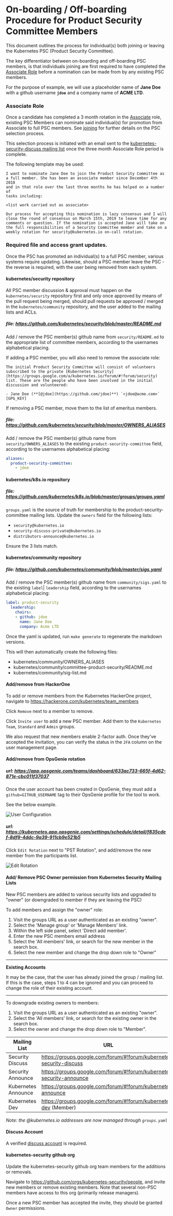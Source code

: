 # On-boarding / Off-boarding Procedure for Product Security Committee Members

This document outlines the process for individual(s) both joining or leaving
the Kubernetes PSC (Product Security Committee).

The key differentiator between on-boarding and off-boarding PSC members, is that
individuals joining are first required to have completed the [Associate Role](#associate-role)
before a nomination can be made from by any existing PSC members.

For the purpose of example, we will use a placeholder name of **Jane Doe** with
a github username **`jdoe`** and a company name of **ACME LTD**.

### Associate Role

Once a candidate has completed a 3 month rotation in the [Associate](https://github.com/kubernetes/security/blob/master/security-release-process.md#Associate) role, existing PSC Members can
nominate said individual(s) for promotion from Associate to full PSC members. See
[joining](https://github.com/kubernetes/security/blob/master/security-release-process.md#joining)
for further details on the PSC selection process.

This selection process is initiated with an email sent to the
[kubernetes-security-discuss mailing list](https://groups.google.com/forum/#!forum/kubernetes-security-discuss)
once the three month Associate Role period is complete.

The following template may be used:

```
I want to nominate Jane Doe to join the Product Security Committee as
a full member. She has been an associate member since December 4th 2018
and in that role over the last three months he has helped on a number of
tasks including:

<list work carried out as associate>

Our process for accepting this nomination is lazy consensus and I will
close the round of consensus on March 15th, 2019 to leave time for any
comments or question. If the nomination is accepted Jane will take on
the full responsibilities of a Security Committee member and take on a
weekly rotation for security@kubernetes.io on-call rotation.
```

### Required file and access grant updates.

Once the PSC has promoted an individual(s)  to a full PSC member, various
systems require updating. Likewise, should a PSC member leave the PSC - the
reverse is required, with the user being removed from each system.

#### kubernetes/security repository

All PSC member discussion & approval must happen on the `kubernetes/security`
repository first and only once approved by means of the pull request being
merged, should pull requests be approved / merged in the `kubernetes/community`
repository, and the user added to the mailing lists and ACLs.

##### file: https://github.com/kubernetes/security/blob/master/README.md

Add / remove the PSC member(s) github name from `security/README.md`
to the appropriate list of committee members, according to the usernames
alphabetical placing.

If adding a PSC member, you will also need to remove the associate role:

```
The initial Product Security Committee will consist of volunteers subscribed to the private [Kubernetes Security](https://groups.google.com/a/kubernetes.io/forum/#!forum/security) list. These are the people who have been involved in the initial discussion and volunteered:

- Jane Doe (**[@jdoe](https://github.com/jdoe)**) `<jdoe@acme.com>` [GPG_KEY]
```

If removing a PSC member, move them to the list of emeritus members.

##### file: https://github.com/kubernetes/security/blob/master/OWNERS_ALIASES

Add / remove the PSC member(s) github name from `security/OWNERS_ALIASES` to the
existing `product-security-committee` field, according to the usernames
alphabetical placing:

```yaml
aliases:
  product-security-committee:
    - jdoe
```

#### kubernetes/k8s.io repository

##### file: https://github.com/kubernetes/k8s.io/blob/master/groups/groups.yaml

`groups.yaml` is the source of truth for membership to the
product-security-committee mailing lists. Update the `owners` field for the
following lists:

- `security@kubernetes.io`
- `security-discuss-private@kubernetes.io`
- `distributors-announce@kubernetes.io`

Ensure the 3 lists match.

#### kubernetes/community repository

##### file: https://github.com/kubernetes/community/blob/master/sigs.yaml

Add / remove the PSC member(s)  github name from `community/sigs.yaml` to the
existing `label`| `leadership` field, according to the usernames alphabetical
placing:

```yaml
label: product-security
  leadership:
    chairs:
    - github: jdoe
      name: Jane Doe
      company: Acme LTD
```

Once the yaml is updated, run `make generate` to regenerate the markdown
versions.

This will then automatically create the following files:

* kubernetes/community/OWNERS_ALIASES
* kubernetes/community/committee-product-security/README.md
* kubernetes/community/sig-list.md

####  Add/remove from HackerOne

To add or remove members from the Kubernetes HackerOne project, navigate to
https://hackerone.com/kubernetes/team_members

Click `Remove` next to a member to remove.

Click `Invite user` to add a new PSC member. Add them to the `Kubernetes Team`,
`Standard` and `Admin` groups.

We also request that new members enable 2-factor auth. Once they've accepted the
invitation, you can verify the status in the `2FA` column on the user management
page.


####  Add/remove from OpsGenie rotation

##### url: https://app.opsgenie.com/teams/dashboard/633ac733-665f-4d62-871e-cbc011f37037

Once the user account has been created in OpsGenie, they must add a
`github=GITHUB_USERNAME` tag to their OpsGenie profile for the tool to work.

See the below example.

![User Configuration](/images/user-tag.png)

##### url: https://kubernetes.app.opsgenie.com/settings/schedule/detail/f835cdef-8df9-4ddc-9a39-911cb9e521b5

Click `Edit Rotation` next to "PST Rotation", and add/remove the new member from the participants list.

![Edit Rotation](/images/opsgenie-edit-rotation.png)

####  Add/ Remove PSC Owner permission from Kubernetes Security Mailing Lists

New PSC members are added to various security lists and upgraded to "owner" (or
downgraded to member if they are leaving the PSC)

To add members and assign the "owner" role:

1. Visit the groups URL as a user authenticated as an existing "owner".
2. Select the 'Manage group' or 'Manage Members' link.
3. Within the left side panel, select 'Direct add member'.
4. Enter the new PSC members email address
5. Select the 'All members' link, or search for the new member in the search box.
6. Select the new member and change the drop down role to "Owner"

---

**Existing Accounts**

It may be the case, that the user has already joined the group / mailing list.
If this is the case, steps 1 to 4 can be ignored and you can proceed to change
the role of their existing account.

---

To downgrade existing owners to members:

1. Visit the groups URL as a user authenticated as an existing "owner".
2. Select the 'All members' link, or search for the existing owner in the search box.
3. Select the owner and change the drop down role to "Member".

| Mailing List        | URL                                                                  |
| -------------       | -------------                                                        |
| Security Discuss    | https://groups.google.com/forum/#!forum/kubernetes-security-discuss  |
| Security Announce   | https://groups.google.com/forum/#!forum/kubernetes-security-announce |
| Kubernetes Announce | https://groups.google.com/forum/#!forum/kubernetes-announce          |
| Kubernetes Dev      | https://groups.google.com/forum/#!forum/kubernetes-dev (Member)      |

_Note: the @kubernetes.io addresses are now managed through `groups.yaml`_

#### Discuss Account

A verified [discuss account](https://discuss.kubernetes.io/) is required.

#### kubernetes-security github org

Update the kubernetes-security github org team members for the additions or
removals.

Navigate to https://github.com/orgs/kubernetes-security/people, and invite new
members or remove existing members. Note that several non-PSC members have
access to this org (primarily release managers).

Once a new PSC member has accepted the invite, they should be granted `Owner`
permissions.
